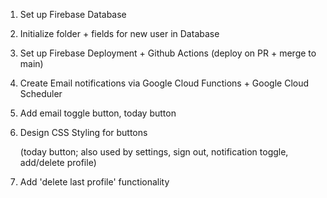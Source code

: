 1. Set up Firebase Database
2. Initialize folder + fields for new user in Database
3. Set up Firebase Deployment + Github Actions (deploy on PR + merge to main)
4. Create Email notifications via Google Cloud Functions + Google Cloud Scheduler
5. Add email toggle button, today button
6. Design CSS Styling for buttons
   
   (today button; also used by settings, sign out, notification toggle, add/delete profile)
8. Add 'delete last profile' functionality

